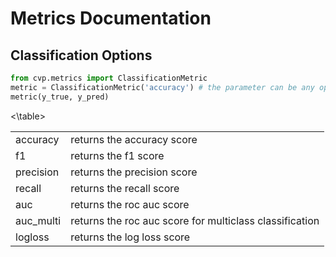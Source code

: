 # Metrics Documentation

## Classification Options

```python
from cvp.metrics import ClassificationMetric
metric = ClassificationMetric('accuracy') # the parameter can be any option from the table below
metric(y_true, y_pred)
```

<table>
  <tr>
    <td>accuracy</td>
    <td>returns the accuracy score</td>
  </tr>
  <tr>
    <td>f1</td>
    <td>returns the f1 score</td>
  </tr>
  <tr>
    <td>precision</td>
    <td>returns the precision score</td>
  </tr>
  <tr>
    <td>recall</td>
    <td>returns the recall score</td>
  </tr>
  <tr>
    <td>auc</td>
    <td>returns the roc auc score</td>
  </tr>
  <tr>
    <td>auc_multi</td>
    <td>returns the roc auc score for multiclass classification</td>
  </tr>
  <tr>
    <td>logloss</td>
    <td>returns the log loss score</td>
  </tr>
<\table>

